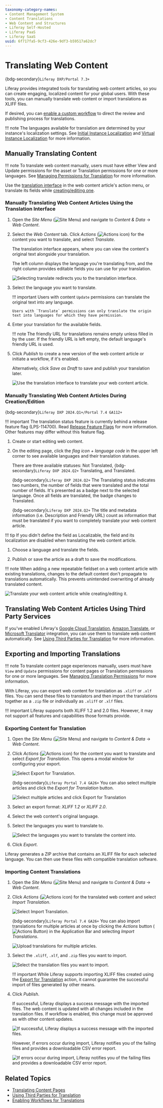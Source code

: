 ```yaml
---
taxonomy-category-names:
- Content Management System
- Content Translations
- Web Content and Structures
- Liferay Self-Hosted
- Liferay PaaS
- Liferay SaaS
uuid: 6f717fa5-9cf3-426e-9df3-b59517a62dc7
---
```

# Translating Web Content

{bdg-secondary}`Liferay DXP/Portal 7.3+`

Liferay provides integrated tools for translating web content articles, so you can create engaging, localized content for your global users. With these tools, you can manually translate web content or import translations as XLIFF files.

If desired, you can [enable a custom workflow](./enabling-workflows-for-translations.md) to direct the review and publishing process for translations.

!!! note
    The languages available for translation are determined by your instance's localization settings. See [Initial Instance Localization](../../installation-and-upgrades/setting-up-liferay/initial-instance-localization.md) and [Virtual Instance Localization](../../system-administration/configuring-liferay/virtual-instances/localization.md) for more information.

## Manually Translating Content

!!! note
    To translate web content manually, users must have either View and Update permissions for the asset or Translation permissions for one or more languages. See [Managing Permissions for Translation](./managing-translation-permissions.md) for more information.

Use the [translation interface](#manually-translating-web-content-articles-using-the-translation-interface) in the web content article's action menu, or translate its fields while [creating/editing one](#manually-translating-web-content-articles-during-creationedition).

### Manually Translating Web Content Articles Using the Translation Interface

1. Open the *Site Menu* (![Site Menu](../../images/icon-product-menu.png)) and navigate to *Content & Data* &rarr; *Web Content*.

1. Select the *Web Content* tab. Click *Actions* (![Actions icon](../../images/icon-actions.png)) for the content you want to translate, and select *Translate*.

   The translation interface appears, where you can view the content's original text alongside your translation.

   The left column displays the language you're translating from, and the right column provides editable fields you can use for your translation.

   ![Selecting translate redirects you to the translation interface.](./translating-web-content/images/01.png)

1. Select the language you want to translate.

   !!! important
       Users with content `Update` permissions can translate the original text into any language.

       Users with `Translate` permissions can only translate the origin text into languages for which they have permission.

1. Enter your translation for the available fields.

   !!! note
       The friendly URL for translations remains empty unless filled in by the user. If the friendly URL is left empty, the default language's friendly URL is used.

1. Click *Publish* to create a new version of the web content article or initiate a workflow, if it's enabled.

   Alternatively, click *Save as Draft* to save and publish your translation later.

   ![Use the translation interface to translate your web content article.](./translating-web-content/images/02.gif)

### Manually Translating Web Content Articles During Creation/Edition

{bdg-secondary}`Liferay DXP 2024.Q1+/Portal 7.4 GA112+`

!!! important
    The translation status feature is currently behind a release feature flag (LPS-114700). Read [Release Feature Flags](../../system-administration/configuring-liferay/feature-flags.md#release-feature-flags) for more information. Other features may differ without this feature flag.

1. Create or start editing web content.

1. On the editing page, click the *flag icon + language code* in the upper left corner to see available languages and their translation statuses.

   There are three available statuses: Not Translated, {bdg-secondary}`Liferay DXP 2024.Q2+` Translating, and Translated.

   {bdg-secondary}`Liferay DXP 2024.Q2+` The Translating status indicates two numbers, the number of fields that were translated and the total number of fields. It's presented as a badge next to the selected language. Once all fields are translated, the badge changes to Translated.

   {bdg-secondary}`Liferay DXP 2024.Q2+` The title and metadata information (i.e. Description and Friendly URL) count as information that must be translated if you want to completely translate your web content article.

!!! tip
    If you didn't define the field as Localizable, the field and its localization are disabled when translating the web content article.

1. Choose a language and translate the fields.

1. Publish or save the article as a draft to save the modifications.

!!! note
    When adding a new repeatable fieldset on a web content article with existing translations, changes to the default content don't propagate to translations automatically. This prevents unintended overwriting of already translated content.

![Translate your web content article while creating/editing it.](./translating-web-content/images/03.gif)

## Translating Web Content Articles Using Third Party Services

If you've enabled Liferay's [Google Cloud Translation](https://cloud.google.com/translate/docs/setup), [Amazon Translate](https://docs.aws.amazon.com/translate/latest/dg/what-is.html), or [Microsoft Translator](https://docs.microsoft.com/en-us/azure/cognitive-services/translator/) integration, you can use them to translate web content automatically. See [Using Third Parties for Translation](./using-third-parties-for-translation.md) for more information.

## Exporting and Importing Translations

!!! note
    To translate content page experiences manually, users must have `View` and `Update` permissions for content pages or Translation permissions for one or more languages. See [Managing Translation Permissions](./managing-translation-permissions.md) for more information.

With Liferay, you can export web content for translation as `.xliff` or `.xlf` files. You can send these files to translators and then import the translations together as a `.zip` file or individually as `.xliff` or `.xlf` files.

!!! important
    Liferay supports both XLIFF 1.2 and 2.0 files. However, it may not support all features and capabilities those formats provide.

### Exporting Content for Translation

1. Open the *Site Menu* (![Site Menu](../../images/icon-product-menu.png)) and navigate to *Content & Data* &rarr; *Web Content*.

1. Click *Actions* (![Actions icon](../../images/icon-actions.png)) for the content you want to translate and select *Export for Translation*. This opens a modal window for configuring your export.

   ![Select Export for Translation.](./translating-web-content/images/04.png)

   {bdg-secondary}`Liferay Portal 7.4 GA26+` You can also select multiple articles and click the *Export for Translation* button.

   ![Select multiple articles and click Export for Translation](./translating-web-content/images/05.png)

1. Select an export format: *XLIFF 1.2* or *XLIFF 2.0*.

1. Select the web content's original language.

1. Select the languages you want to translate to.

   ![Select the languages you want to translate the content into.](./translating-web-content/images/06.png)

1. Click *Export*.

Liferay generates a ZIP archive that contains an XLIFF file for each selected language. You can then use these files with compatible translation software.

### Importing Content Translations

1. Open the *Site Menu* (![Site Menu](../../images/icon-product-menu.png)) and navigate to *Content & Data* &rarr; *Web Content*.

1. Click *Actions* (![Actions icon](../../images/icon-actions.png)) for the translated web content and select *Import Translation*.

   ![Select Import Translation.](./translating-web-content/images/07.png)

   {bdg-secondary}`Liferay Portal 7.4 GA26+` You can also import translations for multiple articles at once by clicking the *Actions* button (![Actions Button](../../images/icon-actions.png)) in the Application Bar and selecting *Import Translations*.

   ![Upload translations for multiple articles.](./translating-web-content/images/08.png)

1. Select the `.xliff`, `.xlf`, and `.zip` files you want to import.

   ![Select the translation files you want to import.](./translating-web-content/images/09.png)

   !!! important
       While Liferay supports importing XLIFF files created using the [Export for Translation](#exporting-content-for-translation) action, it cannot guarantee the successful import of files generated by other means.

1. Click *Publish*.

   If successful, Liferay displays a success message with the imported files. The web content is updated with all changes included in the translation files. If workflow is enabled, this change must be approved as with other content updates.

   ![If successful, Liferay displays a success message with the imported files.](./translating-web-content/images/10.png)

   However, if errors occur during import, Liferay notifies you of the failing files and provides a downloadable CSV error report.

   ![If errors occur during import, Liferay notifies you of the failing files and provides a downloadable CSV error report.](./translating-web-content/images/11.png)

## Related Topics

- [Translating Content Pages](./translating-content-pages.md)
- [Using Third Parties for Translation](./using-third-parties-for-translation.md)
- [Enabling Workflows for Translations](./enabling-workflows-for-translations.md)
